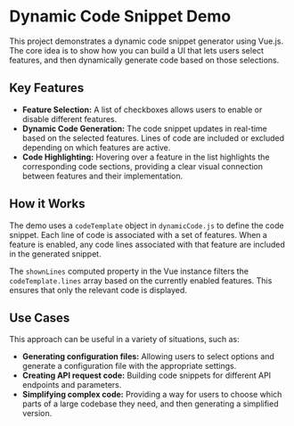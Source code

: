 # Dynamic Code Snippet Demo

This project demonstrates a dynamic code snippet generator using Vue.js. The core idea is to show how you can build a UI that lets users select features, and then dynamically generate code based on those selections.

## Key Features

*   **Feature Selection:**  A list of checkboxes allows users to enable or disable different features.
*   **Dynamic Code Generation:** The code snippet updates in real-time based on the selected features.  Lines of code are included or excluded depending on which features are active.
*   **Code Highlighting:**  Hovering over a feature in the list highlights the corresponding code sections, providing a clear visual connection between features and their implementation.

## How it Works

The demo uses a `codeTemplate` object in `dynamicCode.js` to define the code snippet. Each line of code is associated with a set of features.  When a feature is enabled, any code lines associated with that feature are included in the generated snippet.

The `shownLines` computed property in the Vue instance filters the `codeTemplate.lines` array based on the currently enabled features. This ensures that only the relevant code is displayed.

## Use Cases

This approach can be useful in a variety of situations, such as:

*   **Generating configuration files:** Allowing users to select options and generate a configuration file with the appropriate settings.
*   **Creating API request code:** Building code snippets for different API endpoints and parameters.
*   **Simplifying complex code:**  Providing a way for users to choose which parts of a large codebase they need, and then generating a simplified version.

